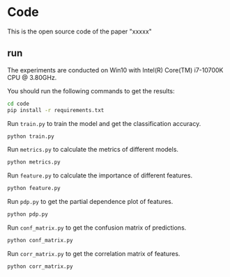 # Code

This is the open source code of the paper "xxxxx"

## run

The experiments are conducted on Win10 with Intel(R) Core(TM) i7-10700K CPU @ 3.80GHz.

You should run the following commands to get the results:

```bash
cd code
pip install -r requirements.txt
```

Run `train.py` to train the model and get the classification accuracy.
```bash
python train.py
```

Run `metrics.py` to calculate the metrics of different models.
```bash
python metrics.py
```

Run `feature.py` to calculate the importance of different features.
```bash
python feature.py
```

Run `pdp.py` to get the partial dependence plot of features.
```bash
python pdp.py
```

Run `conf_matrix.py` to get the confusion matrix of predictions.
```bash
python conf_matrix.py
```

Run `corr_matrix.py` to get the correlation matrix of features.
```bash
python corr_matrix.py
```
